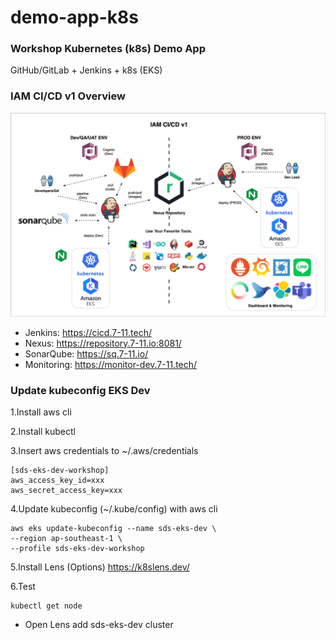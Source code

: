 # demo-app-k8s

### Workshop Kubernetes (k8s) Demo App
GitHub/GitLab + Jenkins + k8s (EKS)

### IAM CI/CD v1 Overview
![IAM CI/CD v1](images/iam_v1.png)

- Jenkins: https://cicd.7-11.tech/
- Nexus: https://repository.7-11.io:8081/
- SonarQube: https://sq.7-11.io/
- Monitoring: https://monitor-dev.7-11.tech/

### Update kubeconfig EKS Dev
1.Install aws cli

2.Install kubectl

3.Insert aws credentials to ~/.aws/credentials
```
[sds-eks-dev-workshop]
aws_access_key_id=xxx
aws_secret_access_key=xxx
```

4.Update kubeconfig (~/.kube/config) with aws cli
```
aws eks update-kubeconfig --name sds-eks-dev \
--region ap-southeast-1 \
--profile sds-eks-dev-workshop
```

5.Install Lens (Options)
https://k8slens.dev/

6.Test 
```
kubectl get node
```
- Open Lens add sds-eks-dev cluster
